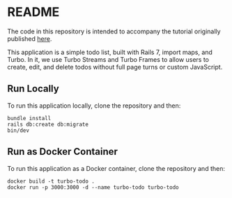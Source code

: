 # README

The code in this repository is intended to accompany the tutorial originally published [here](https://www.colby.so/posts/turbo-rails-101-todo-list).

This application is a simple todo list, built with Rails 7, import maps, and Turbo. In it, we use Turbo Streams and Turbo Frames to allow users to create, edit, and delete todos without full page turns or custom JavaScript.

## Run Locally
To run this application locally, clone the repository and then:
```
bundle install
rails db:create db:migrate
bin/dev
```

## Run as Docker Container
To run this application as a Docker container, clone the repository and then:
```
docker build -t turbo-todo .
docker run -p 3000:3000 -d --name turbo-todo turbo-todo
```
